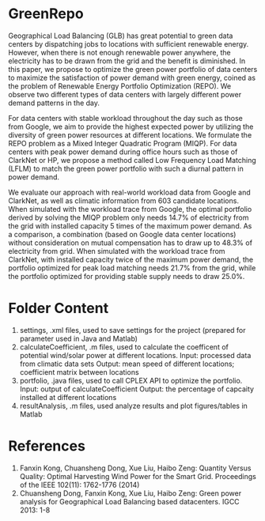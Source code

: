 # GreenRepo
Geographical Load Balancing (GLB) has great potential to green data centers by dispatching jobs to locations with sufficient renewable energy. However, when there is not enough renewable power anywhere, the electricity has to be drawn from the grid and the benefit is diminished. In this paper, we propose to optimize the green power portfolio of data centers to maximize the satisfaction of power demand with green energy, coined as the problem of Renewable Energy Portfolio Optimization (REPO). We observe two different types of data centers with largely different power demand patterns in the day.

For data centers with stable workload throughout the day such as those from Google, we aim to provide the highest expected power by utilizing the diversity of green power resources at different locations. We formulate the REPO problem as a Mixed Integer Quadratic Program (MIQP). For data centers with peak power demand during office hours such as those of ClarkNet or HP, we propose a method called Low Frequency Load Matching (LFLM) to match the green power portfolio with such a diurnal pattern in power demand.

We evaluate our approach with real-world workload data from Google and ClarkNet, as well as climatic information from 603 candidate locations. When simulated with the workload trace from Google, the optimal portfolio derived by solving the MIQP problem only needs 14.7% of electricity from the grid with installed capacity 5 times of the maximum power demand. As a comparison, a combination (based on Google data center locations) without consideration on mutual compensation has to draw up to 48.3% of electricity from grid. When simulated with the workload trace from ClarkNet, with installed capacity twice of the maximum power demand, the portfolio optimized for peak load matching needs 21.7% from the grid, while the portfolio optimized for providing stable supply needs to draw 25.0%.

# Folder Content
1. settings, .xml files, used to save settings for the project (prepared for parameter used in Java and Matlab)
2. calculateCoefficient, .m files, used to calculate the coefficent of potential wind/solar power at different locations. 
  Input: processed data from climatic data sets
  Output: mean speed of different locations; coefficient matrix between locations
3. portfolio, .java files, used to call CPLEX API to optimize the portfolio. 
  Input: output of calculateCoefficient
  Output: the percentage of capcaity installed at different locations
4. resultAnalysis, .m files, used analyze results and plot figures/tables in Matlab

# References
1. Fanxin Kong, Chuansheng Dong, Xue Liu, Haibo Zeng: Quantity Versus Quality: Optimal Harvesting Wind Power for the Smart Grid. Proceedings of the IEEE 102(11): 1762-1776 (2014)
2. Chuansheng Dong, Fanxin Kong, Xue Liu, Haibo Zeng: Green power analysis for Geographical Load Balancing based datacenters. IGCC 2013: 1-8
